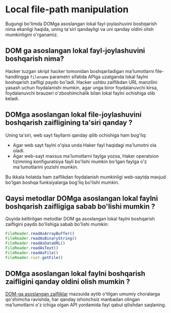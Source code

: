 # Local file-path manipulation

Bugungi bo'limda DOMga asoslangan lokal fayl-joylashuvini boshqarish nima ekanligi haqida, uning ta'siri qandayligi va uni qanday oldini olish mumkinligini o'rganamiz.

## DOM ga asoslangan lokal fayl-joylashuvini boshqarish nima? <a href="#dom-ga-asoslangan-lokal-file-path-manipulation-nima" id="dom-ga-asoslangan-lokal-file-path-manipulation-nima"></a>

Hacker tuzgan skript hacker tomonidan boshqariladigan ma'lumotlarni file-handlingga  `filename` parametri sifatida APIga uzatganda lokal faylni boshqarish zaifligi paydo bo'ladi. Hacker ushbu zaiflikdan URL manzilini yasash uchun foydalanishi mumkin, agar unga biror foydalanuvchi kirsa, foydalanuvchi brauzeri o'zboshimchalik bilan lokal faylni ochishiga olib keladi.

## DOMga asoslangan lokal file-joylashuvini boshqarish zaifligining ta'siri qanday ? <a href="#dom-ga-asoslangan-lokal-file-path-manipulation-tasiri-qanday" id="dom-ga-asoslangan-lokal-file-path-manipulation-tasiri-qanday"></a>

Uning ta'siri, web sayt fayllarni qanday qilib ochishiga ham bog'liq:

* Agar web sayt faylni o'qisa unda Haker fayl haqidagi ma'lumotni ola oladi.
* Agar web-sayt maxsus ma'lumotlarni faylga yozsa, Haker operatsion tizimning konfiguratsiya fayli bo'lishi mumkin bo'lgan faylga o'z ma'lumotlarini yozishi mumkin.

Bu ikkala holatda ham zaiflikdan foydalanish mumkinligi web-saytda mavjud bo'lgan boshqa funksiyalarga bog'liq bo'lishi mumkin.

## Qaysi metodlar DOMga asoslangan lokal faylni boshqarish zaifligiga sabab bo'lishi mumkin ? <a href="#qaysi-sink-lar-dom-ga-asoslangan-lokal-file-path-manipulation-zaifliklariga-sabab-bolishi-mumkin" id="qaysi-sink-lar-dom-ga-asoslangan-lokal-file-path-manipulation-zaifliklariga-sabab-bolishi-mumkin"></a>

Quyida keltirilgan metodlar DOM ga asoslangan lokal faylni boshqarish zaifligini paydo bo'lishiga sabab bo'lishi mumkin:

```javascript
FileReader.readAsArrayBuffer()
FileReader.readAsBinaryString()
FileReader.readAsDataURL()
FileReader.readAsText()
FileReader.readAsFile()
FileReader.root.getFile()
```

## DOMga asoslangan lokal faylni boshqarish zaifligini qanday  oldini olish mumkin ? <a href="#qanday-qilib-dom-ga-asoslangan-lokal-file-path-manipulation-zaifliklarini-oldini-olish-mumkin" id="qanday-qilib-dom-ga-asoslangan-lokal-file-path-manipulation-zaifliklarini-oldini-olish-mumkin"></a>

[DOM-ga asoslangan zaifliklar](../../dom-based/dom-ga-asoslangan-zaifliklar/) mazsuida aytib o'tilgan umumiy choralarga qo'shimcha ravishda, har qanday ishonchsiz manbadan olingan ma'lumotlarni o'z ichiga olgan API yordamida fayl qabul qilishdan saqlaning.
